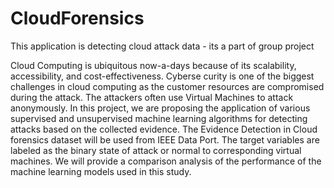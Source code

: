 # CloudForensics
This application is detecting cloud attack data - its a part of group project

Cloud Computing is ubiquitous now-a-days because of its scalability, accessibility, and cost-effectiveness. Cyberse curity is one of the biggest challenges in cloud computing as the customer resources are compromised during the attack. The attackers often use Virtual Machines to attack anonymously. In this project, we are proposing the application of various supervised and unsupervised machine learning algorithms for detecting attacks based on the collected evidence. The Evidence Detection in Cloud forensics dataset will be used from IEEE Data Port. The target variables are labeled as the binary state of attack or normal to corresponding virtual machines. We will provide a comparison analysis of the performance of the machine learning models used in this study. 
